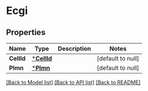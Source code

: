 # Ecgi

## Properties
Name | Type | Description | Notes
------------ | ------------- | ------------- | -------------
**CellId** | [***CellId**](CellId.md) |  | [default to null]
**Plmn** | [***Plmn**](Plmn.md) |  | [default to null]

[[Back to Model list]](../README.md#documentation-for-models) [[Back to API list]](../README.md#documentation-for-api-endpoints) [[Back to README]](../README.md)


